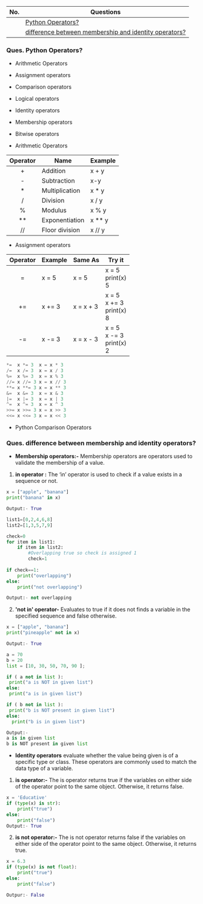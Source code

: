 |  No.  | Questions                                                                                                           |
| :---: | ------------------------------------------------------------------------------------------------------------------- |
|       | [Python Operators?](#ques-python-operators)                                                                         |
|       | [difference between membership and identity operators?](#ques-difference-between-membership-and-identity-operators) |

### Ques. Python Operators?
* Arithmetic Operators
* Assignment operators
* Comparison operators
* Logical operators
* Identity operators
* Membership operators
* Bitwise operators

* Arithmetic Operators

| Operator | Name           | Example |
| :------: | -------------- | ------- |
|    +     | Addition       | x + y   |
|    -     | Subtraction    | x-y     |
|    *     | Multiplication | x * y   |
|    /     | Division       | x / y   |
|    %     | Modulus        | x % y   |
|    **    | Exponentiation | x ** y  |
|    //    | Floor division | x // y  |

* Assignment operators

| Operator | Example | Same As   | Try it                                 |
| :------: | ------- | --------- | -------------------------------------- |
|    =     | x = 5   | x = 5     | x = 5 <br> print(x) <br> 5             |
|    +=    | x += 3  | x = x + 3 | x = 5 <br> x += 3 <br> print(x) <br> 8 |
|    -=    | x -= 3  | x = x - 3 | x = 5 <br> x -= 3 <br> print(x) <br> 2 |

```python	
*=	x *= 3	x = x * 3	
/=	x /= 3	x = x / 3	
%=	x %= 3	x = x % 3	
//=	x //= 3	x = x // 3	
**=	x **= 3	x = x ** 3	
&=	x &= 3	x = x & 3	
|=	x |= 3	x = x | 3	
^=	x ^= 3	x = x ^ 3	
>>=	x >>= 3	x = x >> 3	
<<=	x <<= 3	x = x << 3
```

* Python Comparison Operators



### Ques. difference between membership and identity operators?
* **Membership operators:-** Membership operators are operators used to validate the membership of a value.
1. **in operator :** The ‘in’ operator is used to check if a value exists in a sequence or not. 
```python
x = ["apple", "banana"]
print("banana" in x)

Output:- True
```
```python
list1=[0,2,4,6,8]
list2=[1,3,5,7,9]

check=0
for item in list1:
    if item in list2:
        #Overlapping true so check is assigned 1
        check=1
          
if check==1:
    print("overlapping")
else:
    print("not overlapping")

Output:- not overlapping
```
2. **'not in' operator-** Evaluates to true if it does not finds a variable in the specified sequence and false otherwise.
```python
x = ["apple", "banana"]
print("pineapple" not in x)

Output:- True
```
```python
a = 70
b = 20
list = [10, 30, 50, 70, 90 ];

if ( a not in list ):
 print("a is NOT in given list")
else:
 print("a is in given list")

if ( b not in list ):
 print("b is NOT present in given list")
else:
  print("b is in given list")

Output:-
a is in given list
b is NOT present in given list
```

* **Identity operators** evaluate whether the value being given is of a specific type or class. These operators are commonly used to match the data type of a variable.
1. **is operator:-** The is operator returns true if the variables on either side of the operator point to the same object. Otherwise, it returns false.
```python
x = 'Educative'
if (type(x) is str):
    print("true")
else:
    print("false")
Output:- True
```
2. **is not operator:-** The is not operator returns false if the variables on either side of the operator point to the same object. Otherwise, it returns true.
```python
x = 6.3
if (type(x) is not float):
    print("true")
else:
    print("false")

Outpur:- False
```
